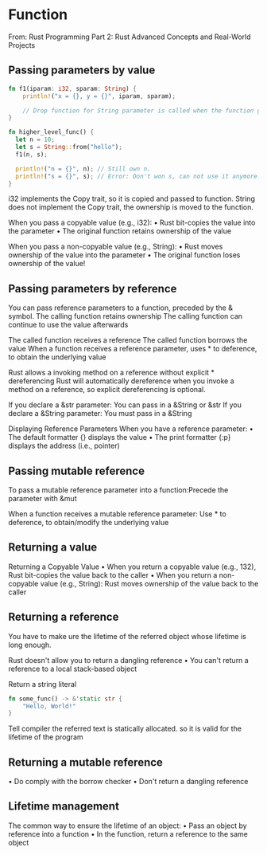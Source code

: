 # Function

From: Rust Programming Part 2: Rust Advanced Concepts and Real-World Projects

## Passing parameters by value

```rs
fn f1(iparam: i32, sparam: String) {
    println!("x = {}, y = {}", iparam, sparam);

    // Drop function for String parameter is called when the function goes out of scope to deallocate the memory.
}

fn higher_level_func() {
  let n = 10;
  let s = String::from("hello");
  f1(n, s);

  println!("n = {}", n); // Still own n.
  println!("s = {}", s); // Error: Don't won s, can not use it anymore.
}
```

i32 implements the Copy trait, so it is copied and passed to function.
String does not implement the Copy trait, the ownership is moved to the function.

When you pass a copyable value (e.g., i32):
• Rust bit-copies the value into the parameter
• The original function retains ownership of the value

When you pass a non-copyable value (e.g., String):
• Rust moves ownership of the value into the parameter
• The original function loses ownership of the value!

## Passing parameters by reference

You can pass reference parameters to a function, preceded by the & symbol.
The calling function retains ownership
The calling function can continue to use the value afterwards

The called function receives a reference
The called function borrows the value
When a function receives a reference parameter, uses * to deference, to obtain the underlying value

Rust allows a invoking method on a reference without explicit * dereferencing
Rust will automatically dereference when you invoke a method on a reference, so explicit dereferencing is optional.


If you declare a &str parameter: You can pass in a &String or &str
If you declare a &String parameter: You must pass in a &String

Displaying Reference Parameters
When you have a reference parameter:
• The default formatter {} displays the value
• The print formatter {:p} displays the address (i.e., pointer)

## Passing mutable reference

To pass a mutable reference parameter into a function:Precede the parameter with &mut

When a function receives a mutable reference parameter: Use * to deference, to obtain/modify the underlying value

## Returning a value

Returning a Copyable Value
• When you return a copyable value (e.g., 132), Rust bit-copies the value back to the caller
• When you return a non-copyable value (e.g., String): Rust moves ownership of the value back to the caller

## Returning a reference

You have to make ure the lifetime of the referred object whose lifetime is long enough.

Rust doesn't allow you to return a dangling reference
  • You can't return a reference to a local stack-based object

Return a string literal
```rs
fn some_func() -> &'static str {
    "Hello, World!"
}
```
Tell compiler the referred text is statically allocated. so it is valid for the lifetime of the program

## Returning a mutable reference

• Do comply with the borrow checker
• Don't return a dangling reference


## Lifetime management

The common way to ensure the lifetime of an object:
  • Pass an object by reference into a function
  • In the function, return a reference to the same object
